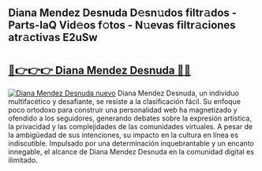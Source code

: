 ## Diana Mendez Desnuda D𝚎sn𝚞dos filtr𝚊dos - Parts-IaQ Vid𝚎os f𝚘tos - N𝚞evas filtr𝚊ciones atr𝚊ctivas E2uSw

# <h2><a href="http://mb9mhj.tromn.icu/?c=Diana+Mendez+Desnuda">🔗👉👉👉 Diana Mendez Desnuda 🔗🔗</a></h2>

[![Diana Mendez Desnuda nuevo](https://i.imgur.com/pEAQMta.gif)](http://mb9mhj.tromn.icu/?c=Diana+Mendez+Desnuda)
Diana Mendez Desnuda, un individuo multifacético y desafiante, se resiste a la clasificación fácil. Su enfoque poco ortodoxo para construir una personalidad web ha magnetizado y ofendido a los seguidores, generando debates sobre la expresión artística, la privacidad y las complejidades de las comunidades virtuales. A pesar de la ambigüedad de sus intenciones, su impacto en la cultura en línea es indiscutible. Impulsado por una determinación inquebrantable y un encanto innegable, el alcance de Diana Mendez Desnuda en la comunidad digital es ilimitado.
